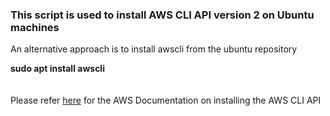 <h3>This script is used to install AWS CLI API version 2 on Ubuntu machines</h3>
<p>An alternative approach is to install awscli from the ubuntu repository</p>
<b>sudo apt install awscli</b>
<br><br><br>
Please refer <a href='https://docs.aws.amazon.com/cli/latest/userguide/install-cliv2-linux.html'>here</a> for the AWS Documentation on installing the AWS CLI API
